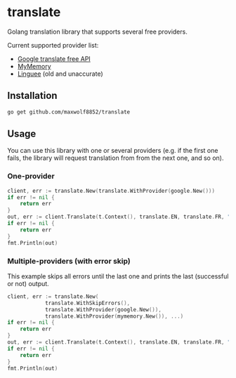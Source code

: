 # translate

Golang translation library that supports several free providers.

Current supported provider list:

- [Google translate free API](./providers/google/README.md)
- [MyMemory](./providers/mymemory/README.md)
- [Linguee](./providers/linguee/README.md) (old and unaccurate)

## Installation

```sh
go get github.com/maxwolf8852/translate
```

## Usage

You can use this library with one or several providers (e.g. if the first one fails, the library will request translation from from the next one, and so on).

### One-provider

```go
client, err := translate.New(translate.WithProvider(google.New()))
if err != nil {
    return err
}
out, err := client.Translate(t.Context(), translate.EN, translate.FR, "Hello world!")
if err != nil {
    return err
}
fmt.Println(out)
```

### Multiple-providers (with error skip)

This example skips all errors until the last one and prints the last (successful or not) output.

```go
client, err := translate.New(
            translate.WithSkipErrors(),
			translate.WithProvider(google.New()),
			translate.WithProvider(mymemory.New()), ...)
if err != nil {
    return err
}
out, err := client.Translate(t.Context(), translate.EN, translate.FR, "Hello world!")
if err != nil {
    return err
}
fmt.Println(out)
```
